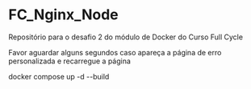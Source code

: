 # FC_Nginx_Node
Repositório para o desafio 2 do módulo de Docker do Curso Full Cycle

Favor aguardar alguns segundos caso apareça a página de erro personalizada e recarregue a página

docker compose up -d --build 
